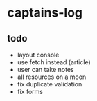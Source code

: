 # captains-log

## todo
* layout console
* use fetch instead (article)
* user can take notes
* all resources on a moon
* fix duplicate validation
* fix forms
